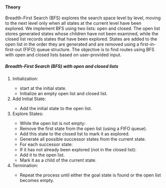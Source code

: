 <h4>Theory</h4>
<p>Breadth-First Search (BFS) explores the search space level by level, moving to the next level only when all states at the current level have been explored. We implement BFS using two lists: open and closed. The open list stores generated states whose children have not been examined, while the closed list records states that have been explored. States are added to the open list in the order they are generated and are removed using a first-in-first-out (FIFO) queue structure. The objective is to find routes using BFS with open and closed lists based on user-provided input.</p>

<h5>Breadth-First Search (BFS) with open and closed lists</h5>
<ol>
<li>Initialization:</li>
<ul>
<li>start at the initial state.</li>
<li>Initialize an empty open list and closed list.
</li>
</ul>
<li>Add Initial State:</li>
<ul><li>Add the initial state to the open list.</li></ul>
<li>Explore States:</li>
<ul><li>While the open list is not empty:</li>
<li>Remove the first state from the open list (using a FIFO queue).</li>
<li>Add this state to the closed list to mark it as explored.</li>
<li>Generate all possible successor states from the current state.</li>
<li>For each successor state:</li>
<li>If it has not already been explored (not in the closed list):</li>
<li>Add it to the open list.</li>
<li>Mark it as a child of the current state.</li>
</ul>
<li>Termination:</li>
<ul>
<li>Repeat the process until either the goal state is found or the open list becomes empty.</ul>
